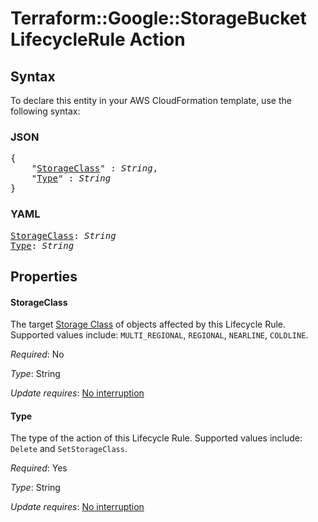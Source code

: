 # Terraform::Google::StorageBucket LifecycleRule Action

## Syntax

To declare this entity in your AWS CloudFormation template, use the following syntax:

### JSON

<pre>
{
    "<a href="#storageclass" title="StorageClass">StorageClass</a>" : <i>String</i>,
    "<a href="#type" title="Type">Type</a>" : <i>String</i>
}
</pre>

### YAML

<pre>
<a href="#storageclass" title="StorageClass">StorageClass</a>: <i>String</i>
<a href="#type" title="Type">Type</a>: <i>String</i>
</pre>

## Properties

#### StorageClass

The target [Storage Class](https://cloud.google.com/storage/docs/storage-classes) of objects affected by this Lifecycle Rule. Supported values include: `MULTI_REGIONAL`, `REGIONAL`, `NEARLINE`, `COLDLINE`.

_Required_: No

_Type_: String

_Update requires_: [No interruption](https://docs.aws.amazon.com/AWSCloudFormation/latest/UserGuide/using-cfn-updating-stacks-update-behaviors.html#update-no-interrupt)

#### Type

The type of the action of this Lifecycle Rule. Supported values include: `Delete` and `SetStorageClass`.

_Required_: Yes

_Type_: String

_Update requires_: [No interruption](https://docs.aws.amazon.com/AWSCloudFormation/latest/UserGuide/using-cfn-updating-stacks-update-behaviors.html#update-no-interrupt)

